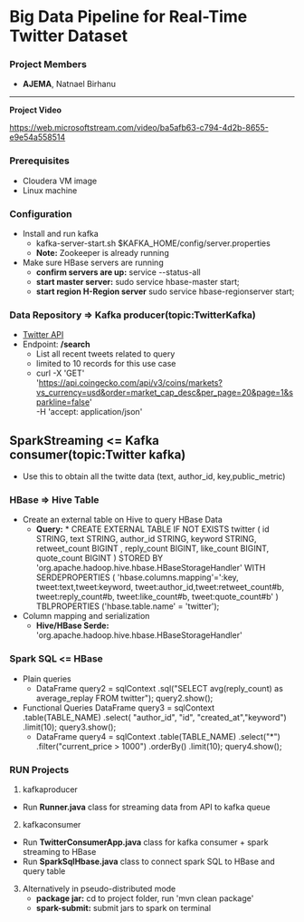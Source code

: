 # Big Data Pipeline for Real-Time Twitter Dataset

### Project Members

* **AJEMA**, Natnael Birhanu
****
**Project Video**

  https://web.microsoftstream.com/video/ba5afb63-c794-4d2b-8655-e9e54a558514

### Prerequisites
* Cloudera VM image
* Linux machine

### Configuration
* Install and run kafka
    * kafka-server-start.sh $KAFKA_HOME/config/server.properties
    * **Note:** Zookeeper is already running
* Make sure HBase servers are running
    * **confirm servers are up:** service --status-all
    * **start master server:** sudo service hbase-master start;
    * **start region H-Region server** sudo service hbase-regionserver start;

  
### Data Repository => Kafka producer(topic:TwitterKafka)
* [Twitter API](https://developer.twitter.com/en/docs/twitter-api)
* Endpoint: **/search**
    * List all recent tweets related to query 
    * limited to 10 records for this use case    
    * curl -X 'GET' \
      'https://api.coingecko.com/api/v3/coins/markets?vs_currency=usd&order=market_cap_desc&per_page=20&page=1&sparkline=false' \
      -H 'accept: application/json'
      
## SparkStreaming <= Kafka consumer(topic:Twitter kafka)
* Use this to obtain all the twitte  data (text, author_id, key,public_metric)

### HBase => Hive Table
* Create an external table on Hive to query HBase Data
  * **Query:**
    *
CREATE EXTERNAL TABLE IF NOT EXISTS twitter (
  id STRING, text STRING, author_id STRING, keyword STRING, retweet_count BIGINT ,
  reply_count BIGINT, like_count BIGINT, quote_count BIGINT
)
STORED BY 'org.apache.hadoop.hive.hbase.HBaseStorageHandler' 
WITH SERDEPROPERTIES (
  'hbase.columns.mapping'=':key, tweet:text,tweet:keyword, tweet:author_id,tweet:retweet_count#b, 
  tweet:reply_count#b, tweet:like_count#b, tweet:quote_count#b'
) 
TBLPROPERTIES ('hbase.table.name' = 'twitter');
* Column mapping and serialization 
    * **Hive/HBase Serde:** 'org.apache.hadoop.hive.hbase.HBaseStorageHandler'
  


### Spark SQL <= HBase
* Plain queries
  * DataFrame query2 = sqlContext
				.sql("SELECT avg(reply_count) as average_replay FROM twitter");
		query2.show();
* Functional Queries
 DataFrame query3 = sqlContext
 .table(TABLE_NAME)
 .select( "author_id", "id", "created_at","keyword")
 .limit(10);
		 query3.show();
  * DataFrame query4 = sqlContext
    .table(TABLE_NAME)
    .select("*")
    .filter("current_price > 1000")
    .orderBy()
    .limit(10);
    query4.show();

### RUN Projects
1. kafkaproducer
  * Run **Runner.java** class for streaming data from API to kafka queue
2. kafkaconsumer
  * Run **TwitterConsumerApp.java** class for kafka consumer + spark streaming to HBase
  * Run **SparkSqlHbase.java** class to connect spark SQL to HBase and query table
3. Alternatively in pseudo-distributed mode
   * **package jar:** cd to project folder, run 'mvn clean package'
   * **spark-submit:** submit jars to spark on terminal